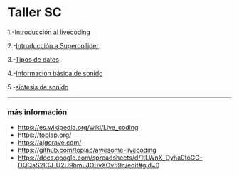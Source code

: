 # Taller SC


1.-[Introducción al livecoding](livecoding_intro.md)

2.-[Introducción a Supercollider](sc_intro.md)

3.-[Tipos de datos](sc_tipo_datos.md)

4.-[Información básica de sonido](basicos_sonido.md)

5.-[sintesis de sonido](sintesis_sonido.md)

---



### más información 

- https://es.wikipedia.org/wiki/Live_coding
- https://toplap.org/
- https://algorave.com/
- https://github.com/toplap/awesome-livecoding
- https://docs.google.com/spreadsheets/d/1tLWnX_Dyha0toGC-DQQaS2ICJ-U2U9bmuJOBvXOv59c/edit#gid=0

